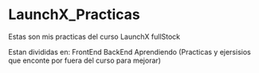 # LaunchX_Practicas
Estas son mis practicas del curso LaunchX fullStock

Estan divididas en: 
FrontEnd
BackEnd
Aprendiendo (Practicas y ejersisios que enconte por fuera del curso para mejorar)
